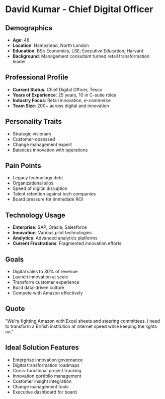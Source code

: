 # David Kumar - Chief Digital Officer

## Demographics
- **Age**: 48
- **Location**: Hampstead, North London
- **Education**: BSc Economics, LSE; Executive Education, Harvard
- **Background**: Management consultant turned retail transformation leader

## Professional Profile
- **Current Status**: Chief Digital Officer, Tesco
- **Years of Experience**: 25 years, 10 in C-suite roles
- **Industry Focus**: Retail innovation, e-commerce
- **Team Size**: 200+ across digital and innovation

## Personality Traits
- Strategic visionary
- Customer-obsessed
- Change management expert
- Balances innovation with operations

## Pain Points
- Legacy technology debt
- Organizational silos
- Speed of digital disruption
- Talent retention against tech companies
- Board pressure for immediate ROI

## Technology Usage
- **Enterprise**: SAP, Oracle, Salesforce
- **Innovation**: Various pilot technologies
- **Analytics**: Advanced analytics platforms
- **Current Frustrations**: Fragmented innovation efforts

## Goals
- Digital sales to 30% of revenue
- Launch innovation at scale
- Transform customer experience
- Build data-driven culture
- Compete with Amazon effectively

## Quote
"We're fighting Amazon with Excel sheets and steering committees. I need to transform a British institution at internet speed while keeping the lights on."

## Ideal Solution Features
- Enterprise innovation governance
- Digital transformation roadmaps
- Cross-functional project tracking
- Innovation portfolio management
- Customer insight integration
- Change management tools
- Executive dashboard for board